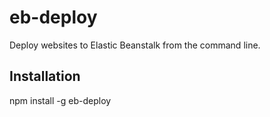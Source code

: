# eb-deploy
Deploy websites to Elastic Beanstalk from the command line.

## Installation

  npm install -g eb-deploy
